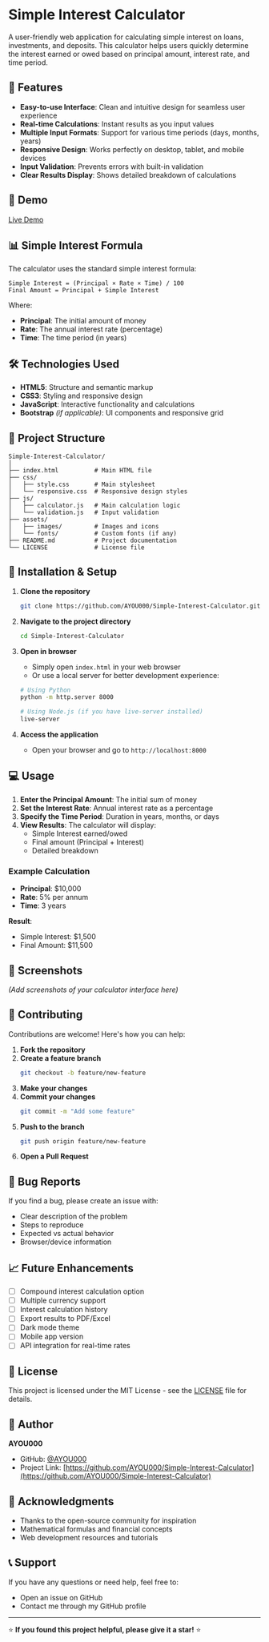 # Simple Interest Calculator

A user-friendly web application for calculating simple interest on loans, investments, and deposits. This calculator helps users quickly determine the interest earned or owed based on principal amount, interest rate, and time period.

## 🧮 Features

- **Easy-to-use Interface**: Clean and intuitive design for seamless user experience
- **Real-time Calculations**: Instant results as you input values
- **Multiple Input Formats**: Support for various time periods (days, months, years)
- **Responsive Design**: Works perfectly on desktop, tablet, and mobile devices
- **Input Validation**: Prevents errors with built-in validation
- **Clear Results Display**: Shows detailed breakdown of calculations

## 🚀 Demo

[Live Demo](https://ayou000.github.io/Simple-Interest-Calculator/)

## 📊 Simple Interest Formula

The calculator uses the standard simple interest formula:

```
Simple Interest = (Principal × Rate × Time) / 100
Final Amount = Principal + Simple Interest
```

Where:
- **Principal**: The initial amount of money
- **Rate**: The annual interest rate (percentage)
- **Time**: The time period (in years)

## 🛠️ Technologies Used

- **HTML5**: Structure and semantic markup
- **CSS3**: Styling and responsive design
- **JavaScript**: Interactive functionality and calculations
- **Bootstrap** *(if applicable)*: UI components and responsive grid

## 📁 Project Structure

```
Simple-Interest-Calculator/
│
├── index.html          # Main HTML file
├── css/
│   ├── style.css       # Main stylesheet
│   └── responsive.css  # Responsive design styles
├── js/
│   ├── calculator.js   # Main calculation logic
│   └── validation.js   # Input validation
├── assets/
│   ├── images/         # Images and icons
│   └── fonts/          # Custom fonts (if any)
├── README.md           # Project documentation
└── LICENSE             # License file
```

## 🔧 Installation & Setup

1. **Clone the repository**
   ```bash
   git clone https://github.com/AYOU000/Simple-Interest-Calculator.git
   ```

2. **Navigate to the project directory**
   ```bash
   cd Simple-Interest-Calculator
   ```

3. **Open in browser**
   - Simply open `index.html` in your web browser
   - Or use a local server for better development experience:
   ```bash
   # Using Python
   python -m http.server 8000
   
   # Using Node.js (if you have live-server installed)
   live-server
   ```

4. **Access the application**
   - Open your browser and go to `http://localhost:8000`

## 💻 Usage

1. **Enter the Principal Amount**: The initial sum of money
2. **Set the Interest Rate**: Annual interest rate as a percentage
3. **Specify the Time Period**: Duration in years, months, or days
4. **View Results**: The calculator will display:
   - Simple Interest earned/owed
   - Final amount (Principal + Interest)
   - Detailed breakdown

### Example Calculation

- **Principal**: $10,000
- **Rate**: 5% per annum
- **Time**: 3 years

**Result**:
- Simple Interest: $1,500
- Final Amount: $11,500

## 📱 Screenshots

*(Add screenshots of your calculator interface here)*

## 🤝 Contributing

Contributions are welcome! Here's how you can help:

1. **Fork the repository**
2. **Create a feature branch**
   ```bash
   git checkout -b feature/new-feature
   ```
3. **Make your changes**
4. **Commit your changes**
   ```bash
   git commit -m "Add some feature"
   ```
5. **Push to the branch**
   ```bash
   git push origin feature/new-feature
   ```
6. **Open a Pull Request**

## 🐛 Bug Reports

If you find a bug, please create an issue with:
- Clear description of the problem
- Steps to reproduce
- Expected vs actual behavior
- Browser/device information

## 📈 Future Enhancements

- [ ] Compound interest calculation option
- [ ] Multiple currency support
- [ ] Interest calculation history
- [ ] Export results to PDF/Excel
- [ ] Dark mode theme
- [ ] Mobile app version
- [ ] API integration for real-time rates

## 📝 License

This project is licensed under the MIT License - see the [LICENSE](LICENSE) file for details.

## 👤 Author

**AYOU000**
- GitHub: [@AYOU000](https://github.com/AYOU000)
- Project Link: [https://github.com/AYOU000/Simple-Interest-Calculator](https://github.com/AYOU000/Simple-Interest-Calculator)

## 🙏 Acknowledgments

- Thanks to the open-source community for inspiration
- Mathematical formulas and financial concepts
- Web development resources and tutorials

## 📞 Support

If you have any questions or need help, feel free to:
- Open an issue on GitHub
- Contact me through my GitHub profile

---

⭐ **If you found this project helpful, please give it a star!** ⭐

